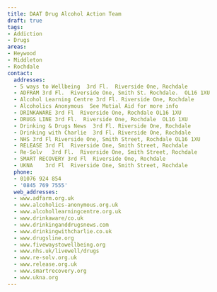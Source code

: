 ```yaml
---
title: DAAT Drug Alcohol Action Team
draft: true
tags:
- Addiction
- Drugs
areas:
- Heywood
- Middleton
- Rochdale
contact:
  addresses:
  - 5 ways to Wellbeing  3rd Fl.  Riverside One, Rochdale
  - ADFRAM 3rd Fl.  Riverside One, Smith St. Rochdale.  OL16 1XU
  - Alcohol Learning Centre 3rd Fl. Riverside One, Rochdale
  - Alcoholics Anonymous  See Mutial Aid for more info
  - DRINKAWARE 3rd Fl  Riverside One, Rochdale OL16 1XU
  - DRUGS LINE 3rd Fl.  Riverside One, Rochdale  OL16 1XU
  - Drinking & Drugs News  3rd Fl. Riverside One, Rochdale
  - Drinking with Charlie  3rd Fl. Riverside One, Rochdale
  - NHS 3rd Fl Riverside One, Smith Street, Rochdale OL16 1XU
  - RELEASE 3rd Fl  Riverside One, Smith Street, Rochdale
  - Re-Solv   3rd Fl.  Riverside One, Smith Street, Rochdale
  - SMART RECOVERY 3rd Fl  Riverside One, Rochdale
  - UKNA    3rd Fl  Riverside One, Smith Street, Rochdale
  phone:
  - 01076 924 854
  - '0845 769 7555'
  web_addresses:
  - www.adfarm.org.uk
  - www.alcoholics-anonymous.org.uk
  - www.alcohollearningcentre.org.uk
  - www.drinkaware/co.uk
  - www.drinkinganddrugsnews.com
  - www.drinkingwithcharlie.co.uk
  - www.drugsline.org
  - www.fivewaystowellbeing.org
  - www.nhs.uk/livewell/drugs
  - www.re-solv.org.uk
  - www.release.org.uk
  - www.smartrecovery.org
  - www.ukna.org
---
```


